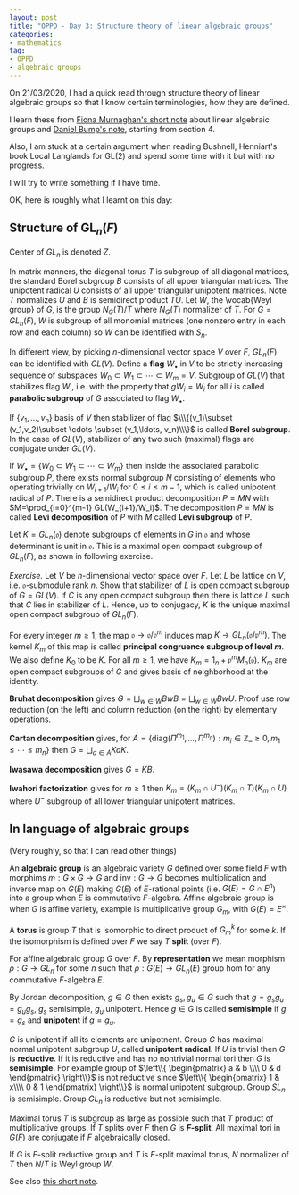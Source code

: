 ```yaml
---
layout: post
title: "OPPD - Day 3: Structure theory of linear algebraic groups"
categories: 
- mathematics
tag: 
- OPPD
- algebraic groups
---
```


On 21/03/2020, I had a quick read through structure theory of linear algebraic groups
so that I know certain terminologies, how they are defined. 

I learn these from [Fiona Murnaghan's short note](http://www.math.toronto.edu/murnaghan/courses/algp.pdf)
about linear algebraic groups and [Daniel Bump's note](http://sporadic.stanford.edu/bump/math263/hecke.pdf),
starting from section 4. 

Also, I am stuck at a certain argument when reading Bushnell, Henniart's book 
Local Langlands for GL(2) and spend some time with it but with no 
progress. 

I will try to write something if I have time. 

OK, here is roughly what I learnt on this day:

## Structure of $\text{GL}_n(F)$
Center of $GL_n$ is denoted $Z$. 

In matrix manners, the diagonal torus $T$ 
is subgroup of all diagonal matrices, the 
standard Borel subgroup $B$ consists of all 
upper triangular matrices. The unipotent radical 
$U$ consists of all upper triangular unipotent 
matrices. Note $T$ normalizes $U$ and $B$ is 
semidirect product $TU$. Let $W$, the \vocab{Weyl 
group} of $G$, is the group $N_G(T)/T$ where 
$N_G(T)$ normalizer of $T$. For $G=GL_n(F)$,
$W$ is subgroup of all monomial matrices (one 
nonzero entry in each row and each column) so 
$W$ can be identified with $S_n$.

In different view, by picking $n$-dimensional vector 
space $V$ over $F$, $GL_n(F)$ can be identified with 
$GL(V)$. Define a **flag** $W_{\bullet}$ in $V$
to be strictly increasing sequence of subspaces 
$W_0\subset W_1\subset \cdots \subset W_m=V$. 
Subgroup of $GL(V)$ that stabilizes flag $W_{.}$,
i.e. with the property that $gW_i=W_i$ for all $i$ 
is called **parabolic subgroup** of $G$
associated to flag $W_{\bullet}$.

If $\{v_1,\ldots, v_n\}$ basis of $V$ then 
stabilizer of flag $\\\{(v_1)\subset (v_1,v_2)\subset 
\cdots \subset (v_1,\ldots, v_n)\\\}$ is called 
**Borel subgroup**. In the case of $GL(V)$,
stabilizer of any two such (maximal) flags 
are conjugate under $GL(V)$. 

If $W_{\bullet}=\{W_0\subset W_1\subset \cdots 
\subset W_m\}$ then inside the associated 
parabolic subgroup $P$, there exists normal 
subgroup $N$ consisting of elements who operating 
trivially on $W_{i+1}/W_i$ for $0\le i \le m-1$,
which is called unipotent radical of $P$. 
There is a semidirect product decomposition $P=MN$
with $M=\prod_{i=0}^{m-1} GL(W_{i+1}/W_i)$. 
The decomposition $P=MN$ is called **Levi 
decomposition** of $P$ with $M$ called **Levi
subgroup** of $P$. 

Let $K=GL_n(\mathfrak{o})$ denote subgroups of 
elements in $G$ in $\mathfrak{o}$ and whose 
determinant is unit in $\mathfrak{o}$. This 
is a maximal open compact subgroup of $GL_n(F)$,
as shown in following exercise.

*Exercise.*
Let $V$ be $n$-dimensional vector space over $F$.
Let $L$ be lattice on $V$, i.e. $\mathfrak{o}$-submodule 
rank $n$. Show that stabilizer of $L$ is open compact 
subgroup of $G=GL(V)$. If $C$ is any open compact 
subgroup then there is lattice $L$ such that 
$C$ lies in stabilizer of $L$. Hence, up to 
conjugacy, $K$ is the unique maximal open compact subgroup 
of $GL_n(F)$. 

For every integer $m\ge 1$, the map $\mathfrak{o} 
\to \mathfrak{o}/\mathfrak{p}^m$ induces map 
$K\to GL_n(\mathfrak{o}/\mathfrak{p}^m)$. 
The kernel $K_m$ of this map is called 
**principal congruence subgroup of level $m$**.
We also define $K_0$ to be $K$. For all $m\ge 1$,
we have $K_m = 1_n+\mathfrak{p}^m M_n(\mathfrak{o})$.
$K_m$ are open compact subgroups of $G$ and 
gives basis of neighborhood at the identity. 

**Bruhat decomposition** gives 
$G=\bigsqcup_{w\in W}BwB=\bigsqcup_{w\in W}BwU$.
Proof use row reduction (on the left) and 
column reduction (on the right) by elementary
operations.

**Cartan decomposition** gives,
for $A=\{\text{diag}(\Pi^{m_1},\ldots,\Pi^{m_n}): 
m_i\in \mathbb{Z}\_{\ge 0}, m_1\le \cdots \le m_n\}$ then 
$G=\bigsqcup_{a\in A} KaK$. 

**Iwasawa decomposition** gives $G=KB$. 

**Iwahori factorization** gives 
for $m\ge 1$ then $K_m=(K_m\cap U^-)(K_m\cap T)
(K_m\cap U)$ where $U^-$ subgroup of all 
lower triangular unipotent matrices. 

## In language of algebraic groups
(Very roughly, so that I can read other things)


An **algebraic group** is an algebraic variety $G$
defined over some field $F$ with morphims $m:G\times 
G\to G$ and $\text{inv}: G\to G$ becomes multiplication 
and inverse map on $G(E)$ making $G(E)$ of 
$E$-rational points (i.e. $G(E)=G\cap E^n$) into 
a group when $E$ is commutative $F$-algebra. 
Affine algebraic group is when $G$ is affine variety, 
example is multiplicative group $G_m$, with 
$G(E)=E^{\times}$. 

A **torus** is group $T$ that is isomorphic to 
direct product of $G_m^k$ for some $k$. If 
the isomorphism is defined over $F$ we say $T$ 
**split** (over $F$). 

For affine algebraic group $G$ over $F$. 
By **representation** we mean morphism 
$\rho:G\to GL_n$ for some $n$ such that 
$\rho:G(E)\to GL_n(E)$ group hom for any 
commutative $F$-algebra $E$. 

By Jordan decomposition, $g\in G$ then 
exists $g_s,g_u\in G$ such that $g=g_sg_u=g_ug_s$,
$g_s$ semisimple, $g_u$ unipotent.
Hence $g\in G$ is called **semisimple**
if $g=g_s$ and **unipotent** if $g=g_u$. 

$G$ is unipotent if all its elements are unipotnent.
Group $G$ has maximal normal unipotent subgroup 
$U$, called **unipotent radical**. If $U$ 
is trivial then $G$ is **reductive**. 
If it is reductive and has no nontrivial normal 
tori then $G$ is **semisimple**. For example 
group of $\left\\{ \begin{pmatrix} a & b \\\\ 0 & d \end{pmatrix} \right\\}$ 
is not reductive since 
$\left\\{ \begin{pmatrix}
1 & x\\\\ 0 & 1
\end{pmatrix} \right\\}$ is normal unipotent subgroup.
Group $SL_n$ is semisimple. Group $GL_n$ is 
reductive but not semisimple. 

Maximal torus $T$ is subgroup as large as possible 
such that $T$ product of multiplicative groups. 
If $T$ splits over $F$ then $G$ is **$F$-split**.
All maximal tori in $G(F)$ are conjugate if $F$
algebraically closed. 

If $G$ is $F$-split reductive group and $T$ is 
$F$-split maximal torus, $N$ normalizer of $T$
then $N/T$ is Weyl group $W$. 

See also [this short note](https://gauss.math.yale.edu/~il282/group_stuff.pdf). 
